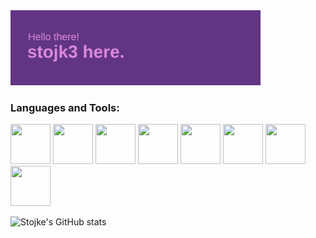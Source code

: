 <img align="cemter" alt="Coding" width="400" src="header.png">

<h3 align="left">Languages and Tools:</h3>
<p align="left"> 
            <img src="https://cdn.jsdelivr.net/gh/devicons/devicon@latest/icons/php/php-original.svg" width="64px" height="64px" />
            <img src="https://cdn.jsdelivr.net/gh/devicons/devicon@latest/icons/csharp/csharp-original.svg" width="64px" height="64px" />
            <img src="https://cdn.jsdelivr.net/gh/devicons/devicon@latest/icons/python/python-original.svg" width="64px" height="64px" />
            <img src="https://cdn.jsdelivr.net/gh/devicons/devicon@latest/icons/azuresqldatabase/azuresqldatabase-original.svg" width="64px" height="64px" />
            <img src="https://cdn.jsdelivr.net/gh/devicons/devicon@latest/icons/javascript/javascript-original.svg" width="64px" height="64px" />
            <img src="https://cdn.jsdelivr.net/gh/devicons/devicon@latest/icons/html5/html5-original.svg" width="64px" height="64px" />
            <img src="https://cdn.jsdelivr.net/gh/devicons/devicon@latest/icons/css3/css3-original.svg" width="64px" height="64px" />
            <img src="https://cdn.jsdelivr.net/gh/devicons/devicon@latest/icons/react/react-original.svg" width="64px" height="64px" />
           </p>

![Stojke's GitHub stats](https://github-readme-stats.vercel.app/api?username=stojk3&show_icons=true&theme=radical)
